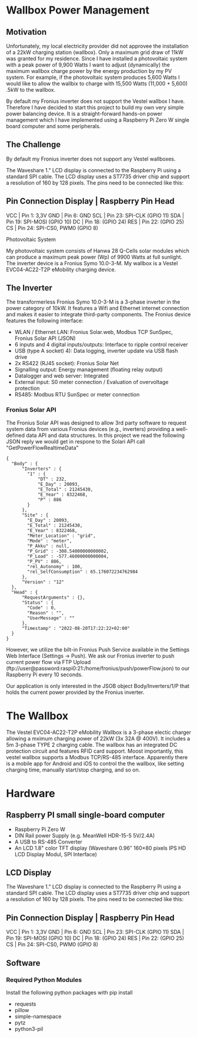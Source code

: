 # Wallbox Power Management


## Motivation

Unfortunately, my local electricity provider did not approvee the installation of a 22kW charging station (wallbox). Only a maximum grid draw of 11kW was granted for my residence. Since I have installed a photovoltaic system with a peak power of 9,900 Watts I want to adjust (dynamically) the maximum wallbox charge power by the energy production by my PV system. For example, if the photovoltaic system produces 5,600 Watts I would like to allow the wallbix to charge with 15,500 Watts (11,000 + 5,600) .5kW to the wallbox.

By default my Fronius inverter does not support the Vestel wallbox I have. Therefore I have decided to start this project to build my own very simple power balancing device. It is a straight-forward hands-on power management which I have implemented using a Raspberry Pi Zero W single board computer and some peripherals.

## The Challenge

By default my Fronius inverter does not support any Vestel wallboxes.


The Waveshare 1." LCD display is connected to the Raspberry Pi using a standard SPI cable.
The LCD display uses a ST7735 driver chip and support a resolution of 160 by 128 pixels.
The pins need to be connected like this:

  Pin Connection
   Display | Raspberry Pin Head
  -----------------------------------------
  VCC      | Pin 1: 3,3V
  GND      | Pin 6: GND
  SCL      | Pin 23: SPI-CLK (GPIO 11)
  SDA      | Pin 19: SPI-MOSI (GPIO 10)
  DC       | Pin 18: (GPIO 24)
  RES      | Pin 22: (GPIO 25)
  CS       | Pin 24: SPI-CS0, PWM0 (GPIO 8)



Photovoltaic System

My photovoltaic system consists of Hanwa 28 Q-Cells solar modules which can produce a maximum peak power (Wp) of 9900 Watts at full sunlight. 
The inverter device is a Fronius Symo 10.0-3-M. My wallbox is a Vestel  EVC04-AC22-T2P eMobility charging device.

## The Inverter

The transformerless Fronius Symo 10.0-3-M is a 3-phase inverter in the power category of 10kW.
It features a Wifi and Ethernet internet connection and makes it easier to integrate third-party components.
The Fronius device features the following interface:

- WLAN / Ethernet LAN:  Fronius Solar.web, Modbus TCP SunSpec, Fronius Solar API (JSON)
- 6 inputs and 4 digital inputs/outputs:    Interface to ripple control receiver
- USB (type A socket) 4): Data logging, inverter update via USB flash drive
- 2x RS422 (RJ45 socket):   Fronius Solar Net
- Signalling output:    Energy management (floating relay output)
- Datalogger and web server:    Integrated
- External input:  S0 meter connection / Evaluation of overvoltage protection
- RS485:    Modbus RTU SunSpec or meter connection

### Fronius Solar API

The Fronius Solar API was designed to allow 3rd party software to request system data from various Fronius devices (e.g., inverters) providing a well-defined data API and data structures. In this project we read the following JSON reply we would get in respone to the Solari API call "GetPowerFlowRealtimeData"

    {                                                                                                   
      "Body" : {                                                                                       
          "Inverters" : {                                                                               
            "1" : {                                                                                    
                "DT" : 232,                                                                             
                "E_Day" : 20093,                                                                        
                "E_Total" : 21245430,                                                                   
                "E_Year" : 8322468,                                                                     
                "P" : 886                                                                               
            }                                                                                          
          },                                                                                            
          "Site" : {                                                                                    
            "E_Day" : 20093,                                                                           
            "E_Total" : 21245430,                                                                      
            "E_Year" : 8322468,                                                                        
            "Meter_Location" : "grid",                                                                 
            "Mode" : "meter",                                                                          
            "P_Akku" : null,                                                                           
            "P_Grid" : -308.54000000000002,                                                            
            "P_Load" : -577.46000000000004,                                                            
            "P_PV" : 886,                                                                              
            "rel_Autonomy" : 100,                                                                      
            "rel_SelfConsumption" : 65.176072234762984                                                 
          },                                                                                            
          "Version" : "12"                                                                              
      },                                                                                               
      "Head" : {                                                                                       
          "RequestArguments" : {},                                                                      
          "Status" : {                                                                                  
            "Code" : 0,                                                                                
            "Reason" : "",                                                                             
            "UserMessage" : ""                                                                         
          },                                                                                            
          "Timestamp" : "2022-08-20T17:22:22+02:00"                                                     
      }                                                                                                
    }                                                                                                   

However, we utilize the bilt-in Fronius Push Service available in the Settings Web Interface (Settings -> Push). We ask our Fronius inverter to push current power flow via FTP Upload (ftp://user@password:raspi0:21:/home/fronius/push/powerFlow.json) to our Raspberry Pi every 10 seconds. 

Our application is only interested in the JSOB object Body/Inverters/1/P that holds the current power provided by the Fronius inverter.

# The Wallbox

The Vestel EVC04-AC22-T2P eMobility Wallbox is a 3-phase electic charger allowing a mximum charging power of 22kW (3x 32A @ 400V). It includes a 5m 3-phase TYPE 2 charging cable. The wallbox has an integrated DC protection circuit and features RFID card support.
Moost importantly, this vestel wallbox supports a Modbus TCP/RS-485 interface. Apparently there is a mobile app for Android and iOS to control the the wallbox,
like setting charging time, manually start/stop charging, and so on.

# Hardware

## Raspberry PI small single-board computer

- Raspberry Pi Zero W
- DIN Rail power Supply (e.g. MeanWell HDR-15-5 5V/2.4A)
- A USB to RS-485 Converter
- An LCD 1.8" color TFT display (Waveshare 0.96″ 160×80 pixels IPS HD LCD Display Modul, SPI Interface)

## LCD Display


The Waveshare 1." LCD display is connected to the Raspberry Pi using a standard SPI cable.
The LCD display uses a ST7735 driver chip and support a resolution of 160 by 128 pixels.
The pins need to be connected like this:

  Pin Connection
   Display | Raspberry Pin Head
  -----------------------------------------
  VCC      | Pin 1: 3,3V
  GND      | Pin 6: GND
  SCL      | Pin 23: SPI-CLK (GPIO 11)
  SDA      | Pin 19: SPI-MOSI (GPIO 10)
  DC       | Pin 18: (GPIO 24)
  RES      | Pin 22: (GPIO 25)
  CS       | Pin 24: SPI-CS0, PWM0 (GPIO 8)

## Software

### Required Python Modules

Install the following python packages with pip install

 - requests
 - pillow
 - simple-namespace
 - pytz
 - python3-pil  







